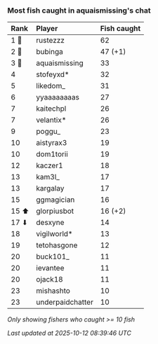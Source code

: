 ### Most fish caught in aquaismissing's chat

| Rank  | Player           | Fish caught |
|:------|:-----------------|:------------|
| 1 🥇  | rustezzz         | 62          |
| 2 🥈  | bubinga          | 47 (+1)     |
| 3 🥉  | aquaismissing    | 33          |
| 4     | stofeyxd*        | 32          |
| 5     | likedom_         | 31          |
| 6     | yyaaaaaaaas      | 27          |
| 7     | kaitechpl        | 26          |
| 7     | velantix*        | 26          |
| 9     | poggu_           | 23          |
| 10    | aistyrax3        | 19          |
| 10    | dom1torii        | 19          |
| 12    | kaczer1          | 18          |
| 13    | kam3l_           | 17          |
| 13    | kargalay         | 17          |
| 15    | ggmagician       | 16          |
| 15 ⬆  | glorpiusbot      | 16 (+2)     |
| 17 ⬇  | desxyne          | 14          |
| 18    | vigilworld*      | 13          |
| 19    | tetohasgone      | 12          |
| 20    | buck101_         | 11          |
| 20    | ievantee         | 11          |
| 20    | ojack18          | 11          |
| 23    | mishashto        | 10          |
| 23    | underpaidchatter | 10          |

_Only showing fishers who caught >= 10 fish_

_Last updated at 2025-10-12 08:39:46 UTC_